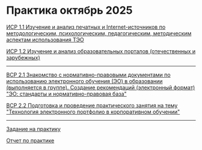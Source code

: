 # Практика октябрь 2025
[ИСР 1.1 Изучение и анализ печатных и Internet-источников по методологическим, психологическим, педагогическим, методическим аспектам использования ТЭО](https://github.com/vichnya/2praktika2025_1kurs/blob/main/%D0%A7%D0%B5%D1%80%D0%BD%D1%8B%D1%88%D0%B5%D0%B2%D0%B0%20%D0%92.%D0%92.%20%D0%98%D0%A1%D0%A0%201.pdf)

[ИСР 1.2 Изучение и анализ образовательных порталов (отечественных и зарубежных)](https://github.com/vichnya/2praktika2025_1kurs/blob/main/%D0%A7%D0%B5%D1%80%D0%BD%D1%8B%D1%88%D0%B5%D0%B2%D0%B0%20%D0%92.%D0%92.%20%D0%98%D0%A1%D0%A0%202.pdf)


***
[ВСР 2.1 Знакомство с нормативно-правовыми документами по использованию электронного обучения (ЭО) в образовании (выполняется в группе). Создание рекомендаций (электронный формат) "ЭО: стандарты и нормативно-правовая база"](https://github.com/vichnya/2praktika2025_1kurs/blob/main/%D0%A7%D0%B5%D1%80%D0%BD%D1%8B%D1%88%D0%B5%D0%B2%D0%B0%20%D0%92.%D0%92.%20%D0%92%D0%A1%D0%A0%201.pdf)

[ВСР 2.2 Подготовка и проведение практического занятия на тему "Технология электронного портфолио в корпоративном обучении"](https://github.com/vichnya/2praktika2025_1kurs/blob/main/%D0%A7%D0%B5%D1%80%D0%BD%D1%8B%D1%88%D0%B5%D0%B2%D0%B0%20%D0%92.%D0%92.%20%D0%92%D0%A1%D0%A0%202.pdf)

***
[Задание на практику](https://github.com/vichnya/2praktika2025_1kurs/blob/main/%D0%97%D0%B0%D0%B4%D0%B0%D0%BD%D0%B8%D0%B5_%D0%BF%D0%B5%D0%B4%D0%B0%D0%B3%D0%BE%D0%B3%D0%B8%D1%87%D0%B5%D1%81%D0%BA%D0%B0%D1%8F%20(1%20%D0%BA%D1%83%D1%80%D1%81).pdf)


[Отчет по практике](https://github.com/vichnya/2praktika2025_1kurs/blob/main/%D0%9E%D1%82%D1%87%D0%B5%D1%82_%D0%BF%D0%B5%D0%B4%D0%B0%D0%B3%D0%BE%D0%B3%D0%B8%D1%87%D0%B5%D1%81%D0%BA%D0%B0%D1%8F%20(1%20%D0%BA%D1%83%D1%80%D1%81).pdf)
